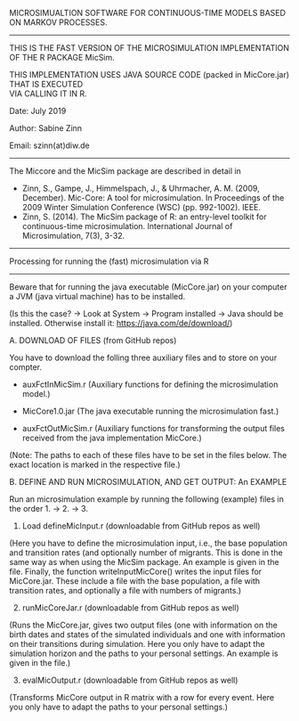 
MICROSIMUALTION SOFTWARE FOR CONTINUOUS-TIME MODELS BASED ON MARKOV PROCESSES.

----------------------------------------------------------------------------------------

THIS IS THE FAST VERSION OF THE MICROSIMULATION IMPLEMENTATION OF THE R PACKAGE MicSim.  

THIS IMPLEMENTATION USES JAVA SOURCE CODE (packed in MicCore.jar) THAT IS EXECUTED       
VIA CALLING IT IN R.                                                                     	
											   			
 Date: July 2019	
 
 Author: Sabine Zinn									   
 
 Email: szinn(at)diw.de									   	
 
----------------------------------------------------------------------------------------

The Miccore and the MicSim package are described in detail in

 - Zinn, S., Gampe, J., Himmelspach, J., & Uhrmacher, A. M. (2009, December). Mic-Core: A tool for microsimulation. In Proceedings of the 2009 Winter Simulation Conference (WSC) (pp. 992-1002). IEEE.
 - Zinn, S. (2014). The MicSim package of R: an entry-level toolkit for continuous-time microsimulation. International Journal of Microsimulation, 7(3), 3-32.
  
-------------------------------------------------------

Processing for running the (fast) microsimulation via R

-------------------------------------------------------

Beware that for running the java executable (MicCore.jar) on your computer a JVM (java virtual machine) has to be installed.

(Is this the case? -> Look at System -> Program installed -> Java should be installed. 
Otherwise install it: https://java.com/de/download/)


A. DOWNLOAD OF FILES (from GitHub repos)

You have to download the folling three auxiliary files and to store on your compter. 

- auxFctInMicSim.r (Auxiliary functions for defining the microsimulation model.)

- MicCore1.0.jar (The java executable running the microsimulation fast.)

- auxFctOutMicSim.r (Auxiliary functions for transforming the output files received from the java implementation MicCore.)

(Note: The paths to each of these files have to be set in the files below. The exact location is marked in the respective file.)

B. DEFINE AND RUN MICROSIMULATION, AND GET OUTPUT: An EXAMPLE 

Run an microsimulation example by running the following (example) files in the order 1. -> 2. -> 3.

1. Load defineMicInput.r (downloadable from GitHub repos as well)

(Here you have to define the microsimulation input, i.e., the base population and transition rates (and optionally number of migrants. This is done in the same way as when using the MicSim package. An example is given in the file. Finally, the function writeInputMicCore() writes the input files for MicCore.jar. These include a file with the base population, a file with transition rates, and optionally a file with numbers of migrants.) 

2. runMicCoreJar.r (downloadable from GitHub repos as well)

(Runs the MicCore.jar, gives two output files (one with information on the birth dates and states of the simulated individuals and one with information on their transitions during simulation. Here you only have to adapt the simulation horizon and the paths to your personal settings. An example is given in the file.)

3. evalMicOutput.r (downloadable from GitHub repos as well)

(Transforms MicCore output in R matrix with a row for every event. Here you only have to adapt the paths to your personal settings.)


